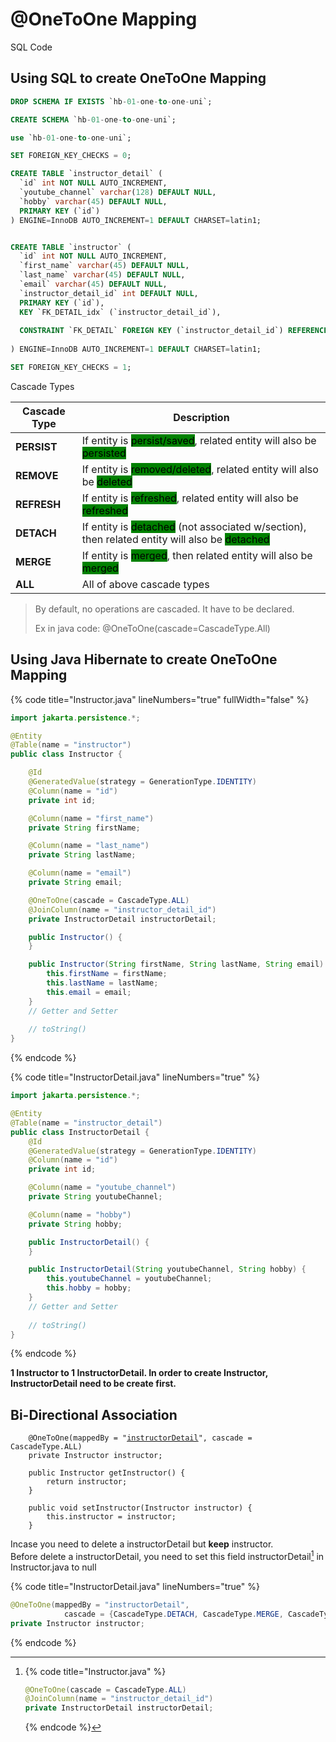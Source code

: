 # @OneToOne Mapping

SQL Code

## Using SQL to create OneToOne Mapping

```sql
DROP SCHEMA IF EXISTS `hb-01-one-to-one-uni`;

CREATE SCHEMA `hb-01-one-to-one-uni`;

use `hb-01-one-to-one-uni`;

SET FOREIGN_KEY_CHECKS = 0;

CREATE TABLE `instructor_detail` (
  `id` int NOT NULL AUTO_INCREMENT,
  `youtube_channel` varchar(128) DEFAULT NULL,
  `hobby` varchar(45) DEFAULT NULL,
  PRIMARY KEY (`id`)
) ENGINE=InnoDB AUTO_INCREMENT=1 DEFAULT CHARSET=latin1;


CREATE TABLE `instructor` (
  `id` int NOT NULL AUTO_INCREMENT,
  `first_name` varchar(45) DEFAULT NULL,
  `last_name` varchar(45) DEFAULT NULL,
  `email` varchar(45) DEFAULT NULL,
  `instructor_detail_id` int DEFAULT NULL,
  PRIMARY KEY (`id`),
  KEY `FK_DETAIL_idx` (`instructor_detail_id`),
  
  CONSTRAINT `FK_DETAIL` FOREIGN KEY (`instructor_detail_id`) REFERENCES `instructor_detail` (`id`) ON DELETE NO ACTION ON UPDATE NO ACTION
  
) ENGINE=InnoDB AUTO_INCREMENT=1 DEFAULT CHARSET=latin1;

SET FOREIGN_KEY_CHECKS = 1;
```

Cascade Types

| Cascade Type | Description                                                                                                                                                                           |
| ------------ | ------------------------------------------------------------------------------------------------------------------------------------------------------------------------------------- |
| **PERSIST**  | If entity is <mark style="background-color:green;">persist/saved</mark>, related entity will also be <mark style="background-color:green;">persisted</mark>                           |
| **REMOVE**   | If  entity is <mark style="background-color:green;">removed/deleted</mark>, related entity will also be <mark style="background-color:green;">deleted</mark>                          |
| **REFRESH**  | If entity is <mark style="background-color:green;">refreshed</mark>, related entity will also be <mark style="background-color:green;">refreshed</mark>                               |
| **DETACH**   | If entity is <mark style="background-color:green;">detached</mark> (not associated w/section), then related entity will also be <mark style="background-color:green;">detached</mark> |
| **MERGE**    | If entity is <mark style="background-color:green;">merged</mark>, then related entity will also be <mark style="background-color:green;">merged</mark>                                |
| **ALL**      | All of above cascade types                                                                                                                                                            |

> By default, no operations are cascaded. It have to be declared.
>
> Ex in java code: @OneToOne(cascade=CascadeType.All)

## Using Java Hibernate to create OneToOne Mapping

{% code title="Instructor.java" lineNumbers="true" fullWidth="false" %}
```java
import jakarta.persistence.*;

@Entity
@Table(name = "instructor")
public class Instructor {

    @Id
    @GeneratedValue(strategy = GenerationType.IDENTITY)
    @Column(name = "id")
    private int id;

    @Column(name = "first_name")
    private String firstName;

    @Column(name = "last_name")
    private String lastName;

    @Column(name = "email")
    private String email;

    @OneToOne(cascade = CascadeType.ALL)
    @JoinColumn(name = "instructor_detail_id")
    private InstructorDetail instructorDetail;

    public Instructor() {
    }

    public Instructor(String firstName, String lastName, String email) {
        this.firstName = firstName;
        this.lastName = lastName;
        this.email = email;
    }
    // Getter and Setter
    
    // toString()
}

```
{% endcode %}



{% code title="InstructorDetail.java" lineNumbers="true" %}
```java
import jakarta.persistence.*;

@Entity
@Table(name = "instructor_detail")
public class InstructorDetail {
    @Id
    @GeneratedValue(strategy = GenerationType.IDENTITY)
    @Column(name = "id")
    private int id;

    @Column(name = "youtube_channel")
    private String youtubeChannel;

    @Column(name = "hobby")
    private String hobby;

    public InstructorDetail() {
    }

    public InstructorDetail(String youtubeChannel, String hobby) {
        this.youtubeChannel = youtubeChannel;
        this.hobby = hobby;
    }
    // Getter and Setter
    
    // toString()
}

```
{% endcode %}

**1 Instructor to 1 InstructorDetail. In order to create Instructor, InstructorDetail need to be create first.**



## Bi-Directional Association

<pre class="language-java" data-title="InstructorDetail.java" data-line-numbers><code class="lang-java">    @OneToOne(mappedBy = "<a data-footnote-ref href="#user-content-fn-1">instructorDetail</a>", cascade = CascadeType.ALL)
    private Instructor instructor;
    
    public Instructor getInstructor() {
        return instructor;
    }

    public void setInstructor(Instructor instructor) {
        this.instructor = instructor;
    }
</code></pre>

Incase you need to delete a instructorDetail but **keep** instructor.\
Before delete a instructorDetail, you need to set this field instructorDetail[^2] in Instructor.java to null

{% code title="InstructorDetail.java" lineNumbers="true" %}
```java
@OneToOne(mappedBy = "instructorDetail",
            cascade = {CascadeType.DETACH, CascadeType.MERGE, CascadeType.PERSIST, CascadeType.REFRESH})
private Instructor instructor;
```
{% endcode %}

[^1]: Refers to "instructorDetail" property

    in "Instructor" class

    ```java
    @OneToOne(cascade = CascadeType.ALL)
    @JoinColumn(name = "instructor_detail_id")
    private InstructorDetail instructorDetail;
    ```

[^2]: {% code title="Instructor.java" %}
    ```java
    @OneToOne(cascade = CascadeType.ALL)
    @JoinColumn(name = "instructor_detail_id")
    private InstructorDetail instructorDetail;
    ```
    {% endcode %}
